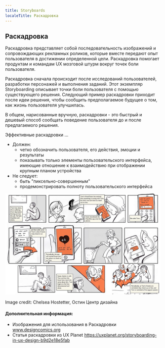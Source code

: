 ```yaml
---
title: Storyboards
localeTitle: Раскадровка
---
```

## Раскадровка

Раскадровка представляет собой последовательность изображений и сопровождающих рекламных роликов, которые вместе передают опыт пользователя в достижении определенной цели. Раскадровка помогает продуктам и командам UX мозговой штурм вокруг точек боли пользователя.

Раскадровка сначала происходит после исследований пользователей, разработки персонажей и выполнения заданий. Этот экземпляр Storyboarding описывает точки боли пользователя с помощью существующего решения. Следующий пример раскадровки приходит после идеи решения, чтобы сообщить предполагаемое будущее о том, как жизнь пользователя улучшилась.

В общем, нарисованные вручную, раскадровки - это быстрый и дешевый способ сообщать поведение пользователя до и после предлагаемого решения.

Эффективные раскадровки ...

*   Должен:
    *   четко обозначить пользователя, его действия, эмоции и результаты
    *   показывать только элементы пользовательского интерфейса, имеющие отношение к взаимодействию при отображении крупным планом устройства
*   Не следует:
    *   быть "пиксельно-совершенным"
    *   продемонстрировать полноту пользовательского интерфейса

![Пример раскадровки](https://github.com/yunChigewan/storage/blob/master/storyboard_pic.jpeg?raw=true)

Image credit: Chelsea Hostetter, Остин Центр дизайна

#### Дополнительная информация:

*   Изображения для использования в Раскадровки www.designcomics.org
*   Статья раскадровки из UX Planet https://uxplanet.org/storyboarding-in-ux-design-b9d2e18e5fab